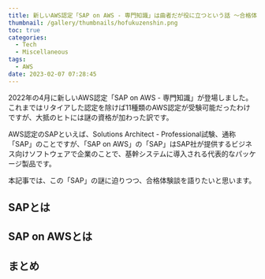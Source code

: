 ```yaml
---
title: 新しいAWS認定「SAP on AWS - 専門知識」は曲者だが役に立つという話 〜合格体験談〜
thumbnail: /gallery/thumbnails/hofukuzenshin.png
toc: true
categories:
  - Tech
  - Miscellaneous
tags:
  - AWS
date: 2023-02-07 07:28:45
---
```


2022年の4月に新しいAWS認定「SAP on AWS - 専門知識」が登場しました。これまではリタイアした認定を除けば11種類のAWS認定が受験可能だったわけですが、大抵のヒトには謎の資格が加わった訳です。

AWS認定のSAPといえば、Solutions Architect - Professional試験、通称「SAP」のことですが、「SAP on AWS」の「SAP」はSAP社が提供するビジネス向けソフトウェアで企業のことで、基幹システムに導入される代表的なパッケージ製品です。

本記事では、この「SAP」の謎に迫りつつ、合格体験談を語りたいと思います。

<!-- more -->
## SAPとは

## SAP on AWSとは



## まとめ

